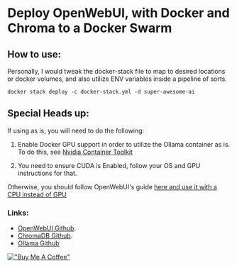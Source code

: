 # Deploy OpenWebUI, with Docker and Chroma to a Docker Swarm


## How to use:

Personally, I would tweak the docker-stack file to map to desired locations or docker volumes, and also utilize ENV variables inside a pipeline of sorts.

```
docker stack deploy -c docker-stack.yml -d super-awesome-ai

```

## Special Heads up:
If using as is, you will need to do the following:

1. Enable Docker GPU support in order to utilize the Ollama container as is. To do this, see [Nvidia Container Toolkit](https://docs.nvidia.com/datacenter/cloud-native/container-toolkit/latest/install-guide.html " on Nvidia's site.") 

2. You need to ensure CUDA is Enabled, follow your OS and GPU instructions for that.

Otherwise, you should follow OpenWebUI's guide [here and use it with a CPU instead of GPU](https://docs.openwebui.com/getting-started/#installing-open-webui-with-bundled-ollama-support )



### Links:
- [OpenWebUI Github](https://github.com/open-webui/open-webui "User-friendly AI Interface for Ollama.").
- [ChromaDB Github](https://github.com/chroma-core/chroma "the AI-native open-source embedding database.").
- [Ollama Github](https://github.com/chroma-core/chroma "Get up and running with large language models.")


[!["Buy Me A Coffee"](https://www.buymeacoffee.com/assets/img/custom_images/orange_img.png)](https://https://buymeacoffee.com/dompolizzi)